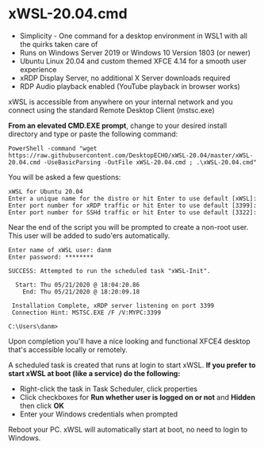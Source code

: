 # xWSL-20.04.cmd

- Simplicity - One command for a desktop environment in WSL1 with all the quirks taken care of
- Runs on Windows Server 2019 or Windows 10 Version 1803 (or newer)
- Ubuntu Linux 20.04 and custom themed XFCE 4.14 for a smooth user experience
- xRDP Display Server, no additional X Server downloads required
- RDP Audio playback enabled (YouTube playback in browser works)

xWSL is accessible from anywhere on your internal network and you connect using the standard Remote Desktop Client (mstsc.exe)

**From an elevated CMD.EXE prompt**, change to your desired install directory and type or paste the following command:

```
PowerShell -command "wget https://raw.githubusercontent.com/DesktopECHO/xWSL-20.04/master/xWSL-20.04.cmd -UseBasicParsing -OutFile xWSL-20.04.cmd ; .\xWSL-20.04.cmd"
```

You will be asked a few questions:

```
xWSL for Ubuntu 20.04  
Enter a unique name for the distro or hit Enter to use default [xWSL]: 
Enter port number for xRDP traffic or hit Enter to use default [3399]: 
Enter port number for SSHd traffic or hit Enter to use default [3322]: 
```

Near the end of the script you will be prompted to create a non-root user.  This user will be added to sudo'ers automatically.

```
Enter name of xWSL user: danm
Enter password: ********

SUCCESS: Attempted to run the scheduled task "xWSL-Init".

  Start: Thu 05/21/2020 @ 18:04:20.86
    End: Thu 05/21/2020 @ 18:20:09.18

 Installation Complete, xRDP server listening on port 3399
 Connection Hint: MSTSC.EXE /F /V:MYPC:3399

C:\Users\danm>
```

Upon completion you'll have a nice looking and functional XFCE4 desktop that's accessible locally or remotely.

A scheduled task is created that runs at login to start xWSL.  **If you prefer to start xWSL at boot (like a service) do the following:**

- Right-click the task in Task Scheduler, click properties
- Click checkboxes for **Run whether user is logged on or not** and **Hidden** then click **OK**
- Enter your Windows credentials when prompted

Reboot your PC.  xWSL will automatically start at boot, no need to login to Windows.
